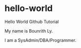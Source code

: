 # hello-world
Hello World Github Tutorial

My name is Bounrith Ly.

I am a SysAdmin/DBA/Programmer.

